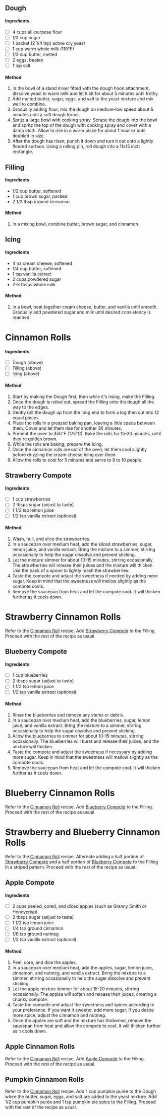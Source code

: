 ## Dough

#### Ingredients

- [ ] 4 cups all-purpose flour
- [ ] 1/2 cup sugar <!-- 4 tbps (1/4 cup) -->
- [ ] 1 packet (2 1/4 tsp) active dry yeast
- [ ] 1 cup warm whole milk (110°F)
- [ ] 1/3 cup butter, melted <!-- 2 tbsps -->
- [ ] 2 eggs, beaten <!-- 1 egg -->
- [ ] 1 tsp salt

#### Method

1. In the bowl of a stand mixer fitted with the dough hook attachment, dissolve yeast in warm milk and let it sit for about 5 minutes until frothy.
2. Add melted butter, sugar, eggs, and salt to the yeast mixture and mix well to combine.
3. Gradually adding flour, mix the dough on medium-low speed about 6 minutes until a soft dough forms.
4. Spritz a large bowl with cooking spray. Scrape the dough into the bowl and spritz the top of the dough with cooking spray and cover with a damp cloth. Allow to rise in a warm place for about 1 hour or until doubled in size.
5. After the dough has risen, punch it down and turn it out onto a lightly floured surface. Using a rolling pin, roll dough into a 11x15 inch rectangle.

## Filling

#### Ingredients

- 1/2 cup butter, softened <!-- 2 tbsps -->
- 1 cup brown sugar, packed <!-- 3/4 cup -->
- 2 1/2 tbsp ground cinnamon <!-- 1-1/2 tbsp -->

#### Method

1. In a mixing bowl, combine butter, brown sugar, and cinnamon.

## Icing

#### Ingredients

- 4 oz cream cheese, softened
- 1/4 cup butter, softened <!-- 1 tbsp butter -->
- 1 tsp vanilla extract
- 2 cups powdered sugar <!-- 1/4 cup -->
- 2-3 tbsps whole milk
<!-- - [ ] 1/4 cup maple syrup -->
<!-- - [ ] 1 pinch salt -->

#### Method

1. In a bowl, beat together cream cheese, butter, and vanilla until smooth. Gradually add powdered sugar and milk until desired consistency is reached.

<!-- TAG: baking -->
<!-- TAG: bread -->
<!-- TAG: breakfast -->
<!-- TAG: roll -->
<!-- TAG: treat -->
<!-- TAG: dessert -->

# Cinnamon Rolls

#### Ingredients

- [ ] Dough (above)
- [ ] Filling (above)
- [ ] Icing (above)

#### Method

1. Start by making the Dough first, then while it's rising, make the Filling.
2. Once the dough is rolled out, spread the Filling onto the dough all the way to the edges.
3. Gently roll the dough up from the long end to form a log then cut into 12 equal pieces
4. Place the rolls in a greased baking pan, leaving a little space between them. Cover and let them rise for another 30 minutes.
5. Preheat the oven to 350°F (175°C). Bake the rolls for 15-20 minutes, until they're golden brown.
6. While the rolls are baking, prepare the Icing.
7. Once the cinnamon rolls are out of the oven, let them cool slightly before drizzling the cream cheese icing over them.
8. Allow the rolls to cool for 5 minutes and serve to 8 to 10 people.

<!-- TAG: spread -->

## Strawberry Compote

#### Ingredients

- [ ] 1 cup strawberries
- [ ] 2 tbsps sugar (adjust to taste)
- [ ] 1 1/2 tsp lemon juice
- [ ] 1/2 tsp vanilla extract (optional)

#### Method

1. Wash, hull, and slice the strawberries.
2. In a saucepan over medium heat, add the sliced strawberries, sugar, lemon juice, and vanilla extract. Bring the mixture to a simmer, stirring occasionally to help the sugar dissolve and prevent sticking.
3. Let the mixture simmer for about 10-15 minutes, stirring occasionally. The strawberries will release their juices and the mixture will thicken. Use the back of a spoon to lightly mash the strawberries.
4. Taste the compote and adjust the sweetness if needed by adding more sugar. Keep in mind that the sweetness will mellow slightly as the compote cools.
5. Remove the saucepan from heat and let the compote cool. It will thicken further as it cools down.

<!-- TAG: baking -->
<!-- TAG: bread -->
<!-- TAG: breakfast -->
<!-- TAG: roll -->
<!-- TAG: treat -->
<!-- TAG: dessert -->

# Strawberry Cinnamon Rolls

Refer to the [Cinnamon Roll](#cinnamon-roll) recipe. Add [Strawberry Compote](#strawberry-compote) to the Filling. Proceed with the rest of the recipe as usual.

<!-- TAG: spread -->

## Blueberry Compote

#### Ingredients

- [ ] 1 cup blueberries
- [ ] 2 tbsps sugar (adjust to taste)
- [ ] 1 1/2 tsp lemon juice
- [ ] 1/2 tsp vanilla extract (optional)

#### Method

1. Rinse the blueberries and remove any stems or debris.
2. In a saucepan over medium heat, add the blueberries, sugar, lemon juice, and vanilla extract. Bring the mixture to a simmer, stirring occasionally to help the sugar dissolve and prevent sticking.
3. Allow the blueberries to simmer for about 10-15 minutes, stirring occasionally. The blueberries will burst and release their juices, and the mixture will thicken.
4. Taste the compote and adjust the sweetness if necessary by adding more sugar. Keep in mind that the sweetness will mellow slightly as the compote cools.
5. Remove the saucepan from heat and let the compote cool. It will thicken further as it cools down.

<!-- TAG: baking -->
<!-- TAG: bread -->
<!-- TAG: breakfast -->
<!-- TAG: roll -->
<!-- TAG: treat -->
<!-- TAG: dessert -->

# Blueberry Cinnamon Rolls

Refer to the [Cinnamon Roll](#cinnamon-roll) recipe. Add [Blueberry Compote](#blueberry-compote) to the Filling. Proceed with the rest of the recipe as usual.

<!-- TAG: baking -->
<!-- TAG: bread -->
<!-- TAG: breakfast -->
<!-- TAG: roll -->
<!-- TAG: treat -->
<!-- TAG: dessert -->
<!-- TAG: holiday -->
<!-- TAG: july 4th -->

# Strawberry and Blueberry Cinnamon Rolls

Refer to the [Cinnamon Roll](#cinnamon-roll) recipe. Alternate adding a half portion of [Strawberry Compote](#strawberry-compote) and a half portion of [Blueberry Compote](#blueberry-compote) to the Filling in a striped pattern. Proceed with the rest of the recipe as usual.

<!-- TAG: spread -->

## Apple Compote

#### Ingredients

- [ ] 2 cups peeled, cored, and diced apples (such as Granny Smith or Honeycrisp)
- [ ] 2 tbsps sugar (adjust to taste)
- [ ] 1 1/2 tsp lemon juice
- [ ] 1/4 tsp ground cinnamon
- [ ] 1/8 tsp ground nutmeg
- [ ] 1/2 tsp vanilla extract (optional)

#### Method

1. Peel, core, and dice the apples.
2. In a saucepan over medium heat, add the apples, sugar, lemon juice, cinnamon, and nutmeg, and vanilla extract. Bring the mixture to a simmer, stirring occasionally to help the sugar dissolve and prevent sticking.
3. Let the apple mixture simmer for about 15-20 minutes, stirring occasionally. The apples will soften and release their juices, creating a chunky compote.
4. Taste the compote and adjust the sweetness and spices according to your preference. If you want it sweeter, add more sugar. If you desire more spice, adjust the cinnamon and nutmeg.
5. Once the apples are soft and the mixture has thickened, remove the saucepan from heat and allow the compote to cool. It will thicken further as it cools down.

<!-- TAG: baking -->
<!-- TAG: bread -->
<!-- TAG: breakfast -->
<!-- TAG: roll -->
<!-- TAG: treat -->
<!-- TAG: dessert -->
<!-- TAG: holiday -->

## Apple Cinnamon Rolls

Refer to the [Cinnamon Roll](#cinnamon-roll) recipe. Add [Apple Compote](#apple-compote) to the Filling. Proceed with the rest of the recipe as usual.

<!-- TAG: baking -->
<!-- TAG: bread -->
<!-- TAG: breakfast -->
<!-- TAG: roll -->
<!-- TAG: treat -->
<!-- TAG: dessert -->
<!-- TAG: holiday -->
<!-- TAG: halloween -->

## Pumpkin Cinnamon Rolls

Refer to the [Cinnamon Roll](#cinnamon-roll) recipe. Add 1 cup pumpkin purée to the Dough when the butter, sugar, eggs, and salt are added to the yeast mixture. Add 1/2 cup pumpkin purée and 1 tsp pumpkin pie spice to the Filling. Proceed with the rest of the recipe as usual.

<!--
## Dough

#### Ingredients

- [ ] 1 cup warm (100°F to 110°F) whole milk
- [ ] 2 1/4 tsps rapid-rise yeast
- [ ] 4 tbps sugar
- [ ] 3/4 cup pumpkin purée
- [ ] 2 tbsps butter, melted
- [ ] 1 egg, beaten
- [ ] 4 cups all purpose flour, sifted
- [ ] 1 tbsp pumpkin spice
- [ ] 1/2 tsp salt

#### Method

1. In the bowl of a stand mixer fitted with the dough hook attachment, combine the milk, yeast and 1 tbsp of sugar. Whisk to combine, then allow mixture to rest for 5 minutes.
2. Stir in the pumpkin purée, melted butter, egg and remaining 3 tbsps of sugar.
3. Add the flour, pumpkin pie spice, and salt. Using the stand mixer, mix the dough on medium-low speed for about 6 minutes, or until just combined.
4. Spritz a large bowl with cooking spray. Scrape the dough into the bowl and spritz the top of the dough with cooking spray and cover. Allow to rise in a warm spot for about 45 minutes, or until doubled in size.
5. After the dough has risen, punch it down and turn it out onto a lightly floured surface. Using a rolling pin, roll dough into a 11x15 inch rectangle.

## Filling

#### Ingredients

- [ ] 2 tbsps butter, room temperature
- [ ] 3/4 cup brown sugar
- [ ] 1-1/2 tbsps cinnamon

1. In a mixing bowl, combine, brown sugar, and cinnamon.

## Icing

#### Ingredients

- [ ] 4 oz cream cheese, room temperature
- [ ] 1 tbsp butter, room temperature
- [ ] 1/4 cup powdered sugar
- [ ] 1/4 cup maple syrup
- [ ] 1 pinch salt

1. In a mixing bowl, combine the softened cream cheese, butter, powdered sugar, maple syrup and salt until creamy and smooth.

# Pumpkin Cinnamon Rolls

#### Method

1. Start by making the Dough first, then while it's rising, make the Filling.
2. Once, the dough is rolled out, spread the Filling onto the dough all the way to the edges.
3. Gently roll the dough up from the long end to form a log. Using a sharp knife, cut the log into 1 inch rolls (about 12 total). Spray a 9x13 inch baking dish with cooking spray and add the rolls. Cover and allow to rise for 40 minutes.
4. Bake at 350°F for 20 to 25 minutes.
5. While the rolls are baking, make the icing. Once the rolls are done baking, remove from oven and spread the icing over the warm cinnamon rolls. Allow to cool for 5 minutes and serve to 8 to 10 people.
-->
